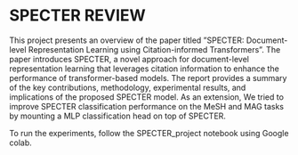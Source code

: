 
# SPECTER REVIEW
This project presents an overview of the paper
titled ”SPECTER: Document-level Representation Learning using
Citation-informed Transformers”. The paper introduces
SPECTER, a novel approach for document-level representation
learning that leverages citation information to enhance the
performance of transformer-based models. The report provides
a summary of the key contributions, methodology, experimental
results, and implications of the proposed SPECTER model.
As an extension, We tried to improve SPECTER classification
performance on the MeSH and MAG tasks by mounting a MLP
classification head on top of SPECTER.

To run the experiments, follow the SPECTER_project notebook using Google colab.


